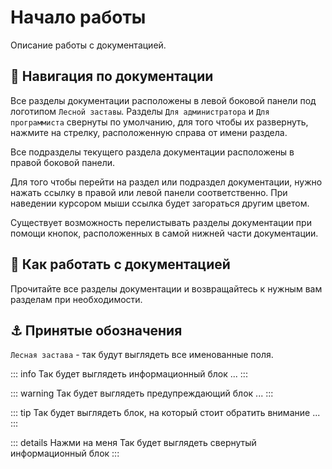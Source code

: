 # Начало работы

Описание работы с документацией.

## 🧭 Навигация по документации

Все разделы документации расположены в левой боковой панели под логотипом `Лесной заставы`. Разделы `Для администратора` и `Для программиста` свернуты по умолчанию, для того чтобы их развернуть, нажмите на стрелку, расположенную справа от имени раздела.

Все подразделы текущего раздела документации расположены в правой боковой панели.

Для того чтобы перейти на раздел или подраздел документации, нужно нажать ссылку в правой или левой панели соответственно. При наведении курсором мыши ссылка будет загораться другим цветом.

Существует возможность перелистывать разделы документации при помощи кнопок, расположенных в самой нижней части документации.


## 📔 Как работать с документацией

Прочитайте все разделы документации и возвращайтесь к нужным вам разделам при необходимости.


## ⚓ Принятые обозначения

`Лесная застава` - так будут выглядеть все именованные поля.

::: info Так будет выглядеть информационный блок
...
:::

::: warning Так будет выглядеть предупреждающий блок
...
:::

::: tip Так будет выглядеть блок, на который стоит обратить внимание
...
:::

::: details Нажми на меня
Так будет выглядеть свернутый информационный блок
:::
